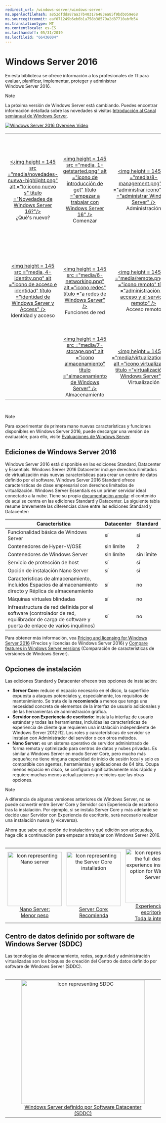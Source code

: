```yaml
---
redirect_url: /windows-server/windows-server
ms.openlocfilehash: a852dfdda87aa37b403176483ea85f9bdb059e68
ms.sourcegitcommit: eaf071249b6eb6b1a758b38579a2d87710abfb54
ms.translationtype: MT
ms.contentlocale: es-ES
ms.lasthandoff: 05/31/2019
ms.locfileid: "66436004"
---
```

# <a name="windows-server-2016"></a>Windows Server 2016

En esta biblioteca se ofrece información a los profesionales de TI para evaluar, planificar, implementar, proteger y administrar Windows Server 2016.

> [!Note] 
> La próxima versión de Windows Server está cambiando. Puedes encontrar información detallada sobre las novedades si visitas [Introducción al Canal semianual de Windows Server](./get-started/semi-annual-channel-overview.md). 

[![Windows Server 2016 Overview Video](media/front-page-video.png)](https://www.youtube-nocookie.com/embed/V8oF0JpDzaM)

<table border="0" width="100%" align='center'>
  <tr style="text-align:center;">
    <td align='center' style="width:25%; border:0;">
      <a href="/windows-server/get-started/what-s-new-in-windows-server-2016"> &lt;¿img height = 145 src =&quot;media/novedades-nueva-highlight.png&quot; alt =&quot;lo&#39;icono nuevo s&quot; título =&quot;Novedades de Windows Server 16?&quot;/&gt;</a>
        <br/>¿Qué&#39;s nuevo?
    </td>
    <td align='center' style="width:25%; border:0;">
      <a href="/windows-server/get-started/server-basics"> &lt;img height = 145 src =&quot;media, 1-getstarted.png&quot; alt =&quot;icono de introducción de get&quot; título =&quot;empezar a trabajar con Windows Server 16&quot; /&gt;</a>
      <br/>Comenzar </td>
    <td align='center' style="width:25%; border:0;">
      <a href="/windows-server/administration/index"> &lt;img height = 145 src =&quot;media/8-management.png&quot; alt =&quot;administrar icono&quot; título =&quot;administrar Windows Server&quot; /&gt;</a>
      <br/>Administración </td>
    <td align='center' style="width:25%; border:0;">
      <a href="/windows-server/failover-clustering/failover-clustering-overview"> &lt;img height = 145 src =&quot;media, 3-failover.png&quot; alt =&quot;icono de agrupación en clústeres de conmutación por error&quot; título =&quot;agrupación en clústeres de conmutación por error de Windows Server&quot; /&gt;</a>
      <br/>Clústeres de conmutación por error </td>
  </tr>
  <tr style="text-align:center;">
    <td align='center' style="width:25%; border:0;"><br/>
      <a href="/windows-server/identity/identity-and-access"> &lt;img height = 145 src =&quot;media, 4-identity.png&quot; alt =&quot;icono de acceso e identidad&quot; título =&quot;identidad de Windows Server y Access&quot; /&gt;</a>
      <br>Identidad y acceso </td>
    <td align='center' style="width:25%; border:0;"><br/>
      <a href="/windows-server/networking/networking"> &lt;img height = 145 src =&quot;media/6-networking.png&quot; alt =&quot;icono redes&quot; título =&quot;a redes de Windows Server&quot; /&gt; </a>
      <br/>Funciones de red </td>
    <td align='center' style="width:25%; border:0;"><br/>
      <a href="/windows-server/remote/index"> &lt;img height = 145 src =&quot;media/remote.png&quot; alt =&quot;icono remoto&quot; título =&quot;administración de acceso y el servidor remoto&quot; /&gt; </a>
      <br/>Acceso remoto </td>
    <td align='center' style="width:25%; border:0;"><br/>
      <a href="/windows-server/security/security-and-assurance"> &lt;img height = 145 src =&quot;media/5-security.png&quot; alt =&quot;icono seguridad&quot; título =&quot;aseguramiento y seguridad de Windows Server&quot; /&gt; </a>
      <br/>Seguridad y control </td>
  </tr>
  <tr style="text-align:center;">
    <td align='center' style="width:25%; border:0;">&nbsp;</td>
    <td align='center' style="width:25%; border:0;"><br>
      <a href="/windows-server/storage/storage"> &lt;img height = 145 src =&quot;media/7-storage.png&quot; alt =&quot;icono almacenamiento&quot; título =&quot;almacenamiento de Windows Server&quot; /&gt; </a>
      <br/>Almacenamiento </td>
   <td align='center' style="width:25%; border:0;"><br/>
      <a href="/windows-server/virtualization/virtualization"> &lt;img height = 145 src =&quot;media/virtualization.png&quot; alt =&quot;icono virtualización&quot; título =&quot;virtualización de Windows Server&quot; /&gt;</a>
      <br/>Virtualización </td>
    <td align='center' style="width:25%; border:0;">&nbsp; </td>
  </tr>
</table>

<br/>

> [!Note] 
> Para experimentar de primera mano nuevas características y funciones disponibles en Windows Server 2016, puede descargar una versión de evaluación; para ello, visite [Evaluaciones de Windows Server](https://www.microsoft.com/evalcenter/evaluate-windows-server-2016). 


## <a name="windows-server-2016-editions"></a>Ediciones de Windows Server 2016

Windows Server 2016 está disponible en las ediciones Standard, Datacenter y Essentials. Windows Server 2016 Datacenter incluye derechos ilimitados de virtualización más nuevas características para crear un centro de datos definido por el software. Windows Server 2016 Standard ofrece características de clase empresarial con derechos limitados de virtualización. Windows Server Essentials es un primer servidor ideal conectado a la nube. Tiene su propia [documentación amplia](https://go.microsoft.com/fwlink/?LinkID=827171): el contenido de aquí se centra en las ediciones Standard y Datacenter. La siguiente tabla resume brevemente las diferencias clave entre las ediciones Standard y Datacenter:

|Característica|Datacenter|Standard|  
|-------------------|----------|-----------------------|  
|Funcionalidad básica de Windows Server| sí| sí|
|Contenedores de Hyper-V/OSE|sin límite|   2|
|Contenedores de Windows Server|sin límite|   sin límite|
|Servicio de protección de host| sí| sí|
|Opción de instalación Nano Server| sí| sí|
|Características de almacenamiento, incluidos Espacios de almacenamiento directo y Réplica de almacenamiento| sí| no|
|Máquinas virtuales blindadas| sí| no|
|Infraestructura de red definida por el software (controlador de red, equilibrador de carga de software y puerta de enlace de varios inquilinos)| sí| no|

Para obtener más información, vea [Pricing and licensing for Windows Server 2016](https://www.microsoft.com/en-us/cloud-platform/windows-server-pricing) (Precios y licencias de Windows Server 2016) y [Compare features in Windows Server versions](https://www.microsoft.com/en-us/cloud-platform/windows-server-comparison) (Comparación de características de versiones de Windows Server).

## <a name="installation-options"></a>Opciones de instalación

Las ediciones Standard y Datacenter ofrecen tres opciones de instalación:

- **Server Core:** reduce el espacio necesario en el disco, la superficie expuesta a ataques potenciales y, especialmente, los requisitos de mantenimiento. Se trata de la **recomienda** a menos que tenga una necesidad concreta de elementos de la interfaz de usuario adicionales y de las herramientas de administración gráfica.
- **Servidor con Experiencia de escritorio:** instala la interfaz de usuario estándar y todas las herramientas, incluidas las características de experiencia de cliente que requieren una instalación independiente de Windows Server 2012 R2. Los roles y características de servidor se instalan con Administrador del servidor o con otros métodos.
- **Nano Server:** es un sistema operativo de servidor administrado de forma remota y optimizado para centros de datos y nubes privadas. Es similar a Windows Server en modo Server Core, pero mucho más pequeño; no tiene ninguna capacidad de inicio de sesión local y solo es compatible con agentes, herramientas y aplicaciones de 64 bits. Ocupa menos espacio en disco, se configura significativamente más rápido y requiere muchas menos actualizaciones y reinicios que las otras opciones.

>[!Note]
> A diferencia de algunas versiones anteriores de Windows Server, no se puede convertir entre Server Core y Servidor con Experiencia de escritorio tras la instalación. Por ejemplo, si se instala Server Core y más adelante se decide usar Servidor con Experiencia de escritorio, será necesario realizar una instalación nueva (y viceversa).


Ahora que sabe qué opción de instalación y qué edición son adecuadas, haga clic a continuación para empezar a trabajar con Windows Server 2016.
<br/>
<br/>

<table border="0" width="100%" align='center'>
  <tr style="text-align:center;">
    <td align='center' style="width:33%; border:0;">
      <a  href="/windows-server/get-started/getting-started-with-nano-server"> <img width="175" src="media/nano.png" alt="Icon representing Nano server" title="Nano Server: menor peso" /><br/>Nano Server: <br/>Menor peso</a>
    </td>
    <td align='center' style="width:33%; border:0;"><a href="/windows-server/get-started/getting-started-with-server-core"> <img width="175" src="media/servercore.png" alt="Icon representing the Server Core installation" title="Server Core: recomendado" /><br/>Server Core: <br/>Recomienda</a></td>
   <td align='center' style="width:33%; border:0;"><a href="/windows-server/get-started/getting-started-with-server-with-desktop-experience"><img width="175" src="media/desktop.png" alt="Icon representing the full desktop experience installation option for Windows Server" title="Experiencia de escritorio: experiencia completa" /><br/>Experiencia de escritorio: <br/>Toda la interfaz</a></td>
  </tr>
</table>

## <a name="windows-server-software-defined-datacenter-sddc"></a>Centro de datos definido por software de Windows Server (SDDC)

Las tecnologías de almacenamiento, redes, seguridad y administración virtualizadas son los bloques de creación del Centro de datos definido por software de Windows Server (SDDC).
<br/>
<br/>

<table border="0" width="100%" align='center'>
  <tr style="text-align:center;">
    <td align='center' style="width:10%; border:0;"></td>
    <td align='center' style="width:50%; border:0;"><a href="/windows-server/sddc"><img width="400" src="media/sddc/WS16-heading.png" alt="Icon representing SDDC" title="Centro de datos definido por software de Windows Server (SDDC)" /><br/>Windows Server definido por Software Datacenter (SDDC)</a></td>
    <td align='center' style="width:10%; border:0;"></td>
  </tr>
</table>

